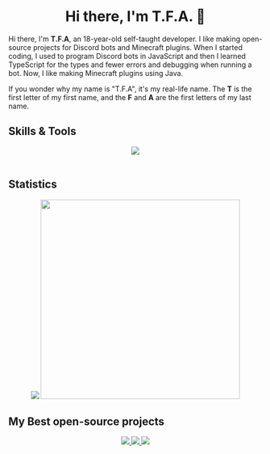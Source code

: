 <h1 align="center">Hi there, I'm <strong>T.F.A</strong>. 👋</h1>
<!-- <p align="center">
  <br>
  <img src="https://lanyard.cnrad.dev/api/849413565487382578">
  <br>
  <img src="https://komarev.com/ghpvc/?username=tfagaming&label=Profile%20views:&color=brightgreen">
</p> -->

Hi there, I'm **T.F.A**, an 18-year-old self-taught developer. I like making open-source projects for Discord bots and Minecraft plugins. When I started coding, I used to program Discord bots in JavaScript and then I learned TypeScript for the types and fewer errors and debugging when running a bot. Now, I like making Minecraft plugins using Java.

If you wonder why my name is "T.F.A", it's my real-life name. The **T** is the first letter of my first name, and the **F** and **A** are the first letters of my last name.

## Skills & Tools

<p align="center">
    <img src="https://skillicons.dev/icons?i=js,ts,c,cpp,java,py,html,css,cassandra,prisma,sqlite,mysql,postgresql,discordjs,vscode,nodejs,git,github,stackoverflow,maven,arduino&theme=dark">
    <br>
    <br>
</p>

## Statistics

<div align="center" dir="auto">
  <img src="https://github-readme-stats.vercel.app/api/top-langs/?username=tfagaming&layout=compact&title_color=fff&icon_color=79ff97&text_color=9f9f9f&bg_color=151515&border_radius=10">
  <img width="395" src="https://github-readme-stats.vercel.app/api?username=tfagaming&layout=compact&show_icons=true&title_color=fff&icon_color=79ff97&text_color=9f9f9f&bg_color=151515&border_radius=10">
</div>

## My Best open-source projects

<div align="center" dir="auto">
  <a href="https://github.com/TFAGaming/DiscordJS-V14-Bot-Template">
    <img src="https://github-readme-stats.vercel.app/api/pin/?username=tfagaming&repo=DiscordJS-V14-Bot-Template&title_color=fff&icon_color=79ff97&text_color=9f9f9f&bg_color=151515&border_radius=10">
  </a>

  <!--
  <a href="https://github.com/TFAGaming/TFA-Utilities">
    <img src="https://github-readme-stats.vercel.app/api/pin/?username=tfagaming&repo=TFA-Utilities&title_color=fff&icon_color=79ff97&text_color=9f9f9f&bg_color=151515&border_radius=10">
  </a>
  -->

  <a href="https://github.com/TFAGaming/quick-yaml.db">
    <img src="https://github-readme-stats.vercel.app/api/pin/?username=tfagaming&repo=quick-yaml.db&title_color=fff&icon_color=79ff97&text_color=9f9f9f&bg_color=151515&border_radius=10">
  </a>

  <a href="https://github.com/TFAGaming/SimpleShopGUI">
    <img src="https://github-readme-stats.vercel.app/api/pin/?username=tfagaming&repo=simpleshopgui&title_color=fff&icon_color=79ff97&text_color=9f9f9f&bg_color=151515&border_radius=10">
  </a>
</div>

<!--
## Discord Server
<div>
  <a href="https://discord.gg/E6VFACWu5V">
     <img src="https://discord.com/api/guilds/918611797194465280/widget.png?style=banner3">
  </a>
</div>

-->


